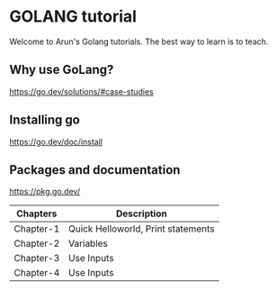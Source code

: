 # GOLANG tutorial

Welcome to Arun's Golang tutorials. The best way to learn is to teach.

## Why use GoLang?
https://go.dev/solutions/#case-studies

## Installing go
https://go.dev/doc/install

## Packages and documentation
https://pkg.go.dev/


| Chapters    | Description |
| ----------- | ----------- |
| Chapter-1   | Quick Helloworld, Print statements|
| Chapter-2   | Variables |
| Chapter-3   | Use Inputs |
| Chapter-4   | Use Inputs |
